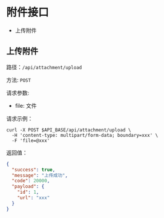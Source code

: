# 附件接口

* 上传附件

## 上传附件

路径：`/api/attachment/upload`

方法: `POST`

请求参数:

* file: 文件

请求示例：

```shell
curl -X POST $API_BASE/api/attachment/upload \
  -H 'content-type: multipart/form-data; boundary=xxx' \
  -F 'file=@xxx'
```

返回值：

```json
{
  "success": true,
  "message": "上传成功",
  "code": 20000,
  "payload": {
    "id": 1,
    "url": "xxx"
  }
}
```